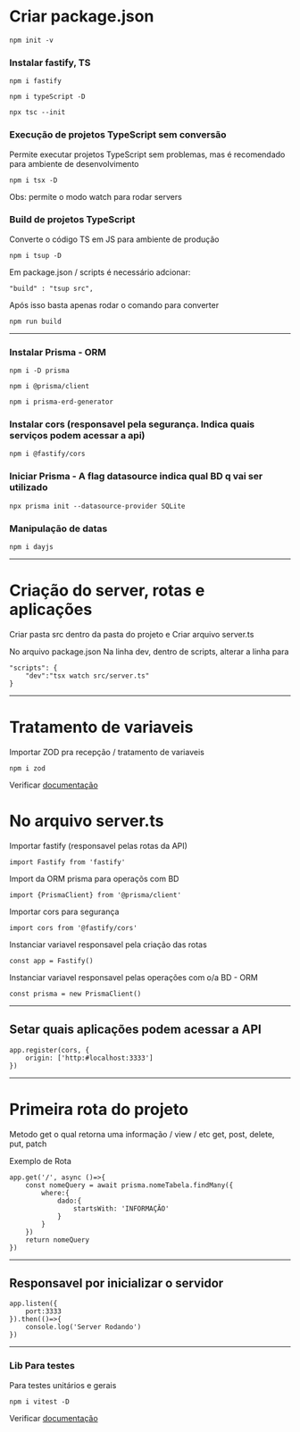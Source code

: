 # Criar package.json

	npm init -v	

### Instalar fastify, TS

	npm i fastify

	npm i typeScript -D

	npx tsc --init

### Execução de projetos TypeScript sem conversão

Permite executar projetos TypeScript sem problemas, mas é recomendado para ambiente de desenvolvimento

	npm i tsx -D

Obs: permite o modo watch para rodar servers

### Build de projetos TypeScript

Converte o código TS em JS para ambiente de produção

	npm i tsup -D

Em package.json / scripts é necessário adcionar:

	"build" : "tsup src",

Após isso basta apenas rodar o comando para converter

	npm run build

* * *

### Instalar Prisma - ORM

	npm i -D prisma

	npm i @prisma/client

	npm i prisma-erd-generator


### Instalar cors (responsavel pela segurança. Indica quais serviços podem acessar a api)

	npm i @fastify/cors

### Iniciar Prisma - A flag datasource indica qual BD q vai ser utilizado

	npx prisma init --datasource-provider SQLite

### Manipulação de datas

	npm i dayjs

* * *

# Criação do server, rotas e aplicações

Criar pasta src dentro da pasta do projeto e Criar arquivo server.ts


No arquivo package.json
Na linha dev, dentro de scripts, alterar a linha para

	"scripts": {
		"dev":"tsx watch src/server.ts"
	}

* * *
# Tratamento de variaveis 
Importar ZOD pra recepção / tratamento de variaveis

	npm i zod

Verificar [documentação](https://zod.dev)

# No arquivo server.ts
Importar fastify (responsavel pelas rotas da API)

	import Fastify from 'fastify'

Import da ORM prisma para operaçõs com BD

	import {PrismaClient} from '@prisma/client'

Importar cors para segurança

	import cors from '@fastify/cors'


Instanciar variavel responsavel pela criação das rotas

	const app = Fastify()

Instanciar variavel responsavel pelas operações com o/a BD - ORM

	const prisma = new PrismaClient()

* * *

## Setar quais aplicações podem acessar a API

	app.register(cors, {
		origin: ['http:#localhost:3333']
	})


* * *

# Primeira rota do projeto 
Metodo get o qual retorna uma informação / view / etc
get, post, delete, put, patch

Exemplo de Rota

	app.get('/', async ()=>{
		const nomeQuery = await prisma.nomeTabela.findMany({
			where:{
				dado:{
					startsWith: 'INFORMAÇÃO'
				}
			}
		})
		return nomeQuery
	})

* * *

## Responsavel por inicializar o servidor

	app.listen({
		port:3333
	}).then(()=>{
		console.log('Server Rodando')
	})

* * *

### Lib Para testes 

Para testes unitários e gerais 

	npm i vitest -D

Verificar [documentação](https://vitest.dev)